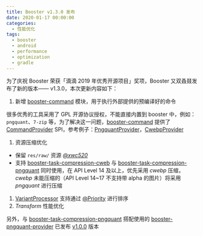 ```yaml
---
title: Booster v1.3.0 发布
date: 2020-01-17 00:00:00
categories:
  - 性能优化
tags:
  - booster
  - android
  - performance
  - optimization
  - gradle
---
```


为了庆祝 Booster 荣获「滴滴 2019 年优秀开源项目」奖项，Booster 又双叒叕发布了新的版本—— v1.3.0，本次更新内容如下：

1. 新增 [booster-command](https://github.com/didi/booster/blob/master/booster-command) 模块，用于执行外部提供的预编译好的命令

  很多优秀的工具采用了 GPL 开源协议授权，不能直接内置到 booster 中，例如：`pngquant`、`7-zip` 等，为了解决这一问题，[booster-command](https://github.com/didi/booster/blob/master/booster-command) 提供了 [CommandProvider](https://github.com/didi/booster/blob/master/booster-command/src/main/kotlin/com/didiglobal/booster/command/CommandProvider.kt) SPI，参考例子：[PngquantProvider](https://github.com/johnsonlee/booster-pngquant-provider/blob/master/src/main/kotlin/io/johnsonlee/booster/command/pngquant/PngquantProvider.kt)，[CwebpProvider](https://github.com/didi/booster/blob/master/booster-task-compression-cwebp/src/main/kotlin/com/didiglobal/booster/task/compression/cwebp/CWebpProvider.kt)

1. 资源压缩优化

  - 保留 `res/raw/` 资源 *[@xwc520](https://github.com/xwc520)*
  - 支持 [booster-task-compression-cweb](https://github.com/didi/booster/blob/master/booster-task-compression-cwebp) 与 [booster-task-compression-pngquant](https://github.com/didi/booster/blob/master/booster-task-compression-pngquant) 同时使用，在 API Level 14 及以上，优先采用 *cwebp* 压缩， *cwebp* 未能压缩的（API Level 14~17 不支持带 alpha 的图片）将采用 *pngquant* 进行压缩

1. [VariantProcessor](https://github.com/didi/booster/blob/master/booster-task-spi/src/main/kotlin/com/didiglobal/booster/task/spi/VariantProcessor.kt) 支持通过 [@Priority](https://github.com/didi/booster/blob/master/booster-annotations/src/main/kotlin/com/didiglobal/booster/annotations/Priority.kt) 进行排序
1. *Transform* 性能优化

另外，与 [booster-task-compression-pngquant](https://github.com/didi/booster/blob/master/booster-task-compression-pngquant) 搭配使用的 [booster-pngquant-provider](https://github.com/johnsonlee/booster-pngquant-provider) 已发布 [v1.0.0](https://github.com/johnsonlee/booster-pngquant-provider/releases/tag/v1.0.0) 版本

